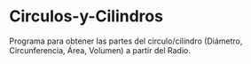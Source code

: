 # Circulos-y-Cilindros
Programa para obtener las partes del circulo/cilindro (Diámetro, Circunferencia, Área, Volumen) a partir del Radio.
